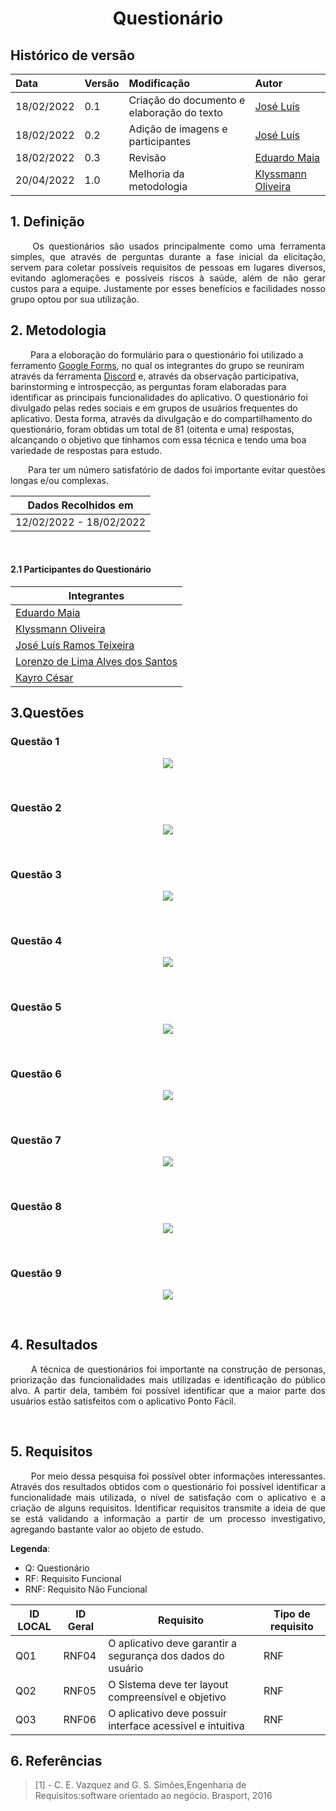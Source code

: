 # <center> Questionário


## Histórico de versão<br>

|    Data    | Versão |                Modificação                |       Autor        |
| :-------- | :---- | :--------------------------------------- | :---------------- |
| 18/02/2022 |  0.1   | Criação do documento e elaboração do texto |  [José Luís](https://github.com/joseluis-rt)   |
| 18/02/2022 |  0.2   | Adição de imagens e participantes |  [José Luís](https://github.com/joseluis-rt)   |
| 18/02/2022 |  0.3   | Revisão |  [Eduardo Maia](https://github.com/eduardomr)   |
| 20/04/2022 |  1.0   |    Melhoria da metodologia   | [Klyssmann Oliveira](https://github.com/klyssmannoliveira)|



## 1. Definição

<p align="justify">&emsp;&emsp;
  Os questionários são usados principalmente como uma ferramenta simples, que através de perguntas durante a fase inicial da elicitação, servem para coletar possíveis requisitos de pessoas em lugares diversos, evitando aglomerações e possíveis riscos à saúde, além de não gerar custos para a equipe. Justamente por esses benefícios e facilidades nosso grupo optou por sua utilização.
    
</p>

## 2. Metodologia

&emsp;&emsp; Para a eloboração do formulário para o questionário foi utilizado a ferramento <a href="https://requisitos-de-software.github.io/2021.2-PontoFacil/planejamento/ferramentas/">Google Forms</a>, no qual os integrantes do grupo se reuniram através da ferramenta <a href="https://requisitos-de-software.github.io/2021.2-PontoFacil/planejamento/ferramentas/">Discord</a> e, através da observação participativa, barinstorming e introspecção, as perguntas foram elaboradas para identificar as principais funcionalidades do aplicativo.
O questionário foi divulgado pelas redes sociais e em grupos de usuários frequentes do aplicativo. Desta forma, através da divulgação e do compartilhamento do questionário, foram obtidas um total de 81 (oitenta e uma) respostas, alcançando o objetivo que tínhamos com essa técnica e tendo uma boa variedade de respostas para estudo.</p>

<p align="justify">&emsp;&emsp;Para ter um número satisfatório de dados foi importante evitar questões longas e/ou complexas.

  
| Dados Recolhidos em |
|-----------------|
| 12/02/2022 - 18/02/2022 |
    
</p>

<br>
  
#### 2.1 Participantes do Questionário
|Integrantes |
| -- |
|[Eduardo Maia](https://github.com/eduardomr)|
|[Klyssmann Oliveira](https://github.com/kyssmannoliveira)|
|[José Luís Ramos Teixeira](https://github.com/joseluis-rt)|
|[Lorenzo de Lima Alves dos Santos](https://github.com/lorenzo7377)|
|[Kayro César](https://github.com/kayrocesar)|

## 3.Questões
### Questão 1
<p align = "center"><img src="../../../assets/imagens/questionario_q1.jpg"></p><br>

### Questão 2
<p align = "center"><img src="../../../assets/imagens/questionario_q2.jpg"></p><br>

### Questão 3 
<p align = "center"><img src="../../../assets/imagens/questionario_q3.jpg"></p><br>

### Questão 4
<p align = "center"><img src="../../../assets/imagens/questionario_q4.jpg"></p><br>

### Questão 5
<p align = "center"><img src="../../../assets/imagens/questionario_q5.jpg"></p><br>

### Questão 6
<p align = "center"><img src="../../../assets/imagens/questionario_q6.jpg"></p><br>

### Questão 7
<p align = "center"><img src="../../../assets/imagens/questionario_q7.jpg"></p><br>

### Questão 8
<p align = "center"><img src="../../../assets/imagens/questionario_q8.jpg"></p><br>

### Questão 9
<p align = "center"><img src="../../../assets/imagens/questionario_q9.jpg"></p><br>

## 4. Resultados

<p align="justify">&emsp;&emsp;
  A técnica de questionários foi importante na construção de personas, priorização das funcionalidades mais utilizadas e identificação do público alvo. A partir dela, também foi possível identificar que a maior parte dos usuários estão satisfeitos com o aplicativo Ponto Fácil.
    
</p>

<br>
  


## 5. Requisitos
<p align="justify">&emsp;&emsp;
    Por meio dessa pesquisa foi possível obter informações interessantes. Através dos resultados obtidos com o questionário foi possível identificar a funcionalidade mais utilizada, o nível de satisfação com o aplicativo e a criação de alguns requisitos. Identificar requisitos transmite a ideia de que se está validando a informação a partir de um processo investigativo, agregando bastante valor ao objeto de estudo. 
</p>
  
**Legenda**:

* Q: Questionário
* RF: Requisito Funcional
* RNF: Requisito Não Funcional

| ID LOCAL |ID Geral | Requisito | Tipo de requisito |
| -- | -- | -- | -- |
| Q01| RNF04 |  O aplicativo deve garantir a segurança dos dados do usuário | RNF |
| Q02 | RNF05 | O Sistema deve ter layout compreensível e objetivo| RNF |
| Q03 | RNF06 |O aplicativo deve possuir interface acessível e intuitiva| RNF |

## 6. Referências

> [1] - C. E. Vazquez and G. S. Simões,Engenharia de Requisitos:software orientado ao negócio.    Brasport, 2016
